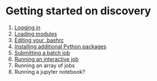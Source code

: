 # Getting started on discovery

1. [Logging in](01-logging-in.md)
2. [Loading modules](02-modules.md)
3. [Editing your .bashrc](03-bashrc.md)
4. [Installing additional Python packages](04-python-packages.md)
5. [Submitting a batch job](05-slurm.md)
6. [Running an interactive job](06-interactive.md)
7. Running an array of jobs
8. Running a jupyter notebook?
